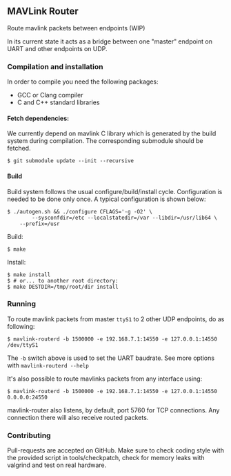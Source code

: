 ## MAVLink Router ##

Route mavlink packets between endpoints (WIP)

In its current state it acts as a bridge between one "master" endpoint on UART
and other endpoints on UDP.

### Compilation and installation ###

In order to compile you need the following packages:

  - GCC or Clang compiler
  - C and C++ standard libraries

#### Fetch dependencies: ####

We currently depend on mavlink C library which is generated by the build
system during compilation. The corresponding submodule should be fetched.

    $ git submodule update --init --recursive

#### Build ####

Build system follows the usual configure/build/install cycle. Configuration is needed
to be done only once. A typical configuration is shown below:

    $ ./autogen.sh && ./configure CFLAGS='-g -O2' \
            --sysconfdir=/etc --localstatedir=/var --libdir=/usr/lib64 \
	    --prefix=/usr

Build:

    $ make

Install:

    $ make install
    $ # or... to another root directory:
    $ make DESTDIR=/tmp/root/dir install

### Running ###

To route mavlink packets from master `ttyS1` to 2 other UDP endpoints, do as
following:

    $ mavlink-routerd -b 1500000 -e 192.168.7.1:14550 -e 127.0.0.1:14550 /dev/ttyS1

The `-b` switch above is used to set the UART baudrate. See more options with
`mavlink-routerd --help`

It's also possible to route mavlinks packets from any interface using:

    $ mavlink-routerd -b 1500000 -e 192.168.7.1:14550 -e 127.0.0.1:14550  0.0.0.0:24550

mavlink-router also listens, by default, port 5760 for TCP connections. Any
connection there will also receive routed packets.

### Contributing ###

Pull-requests are accepted on GitHub. Make sure to check coding style with the
provided script in tools/checkpatch, check for memory leaks with valgrind and
test on real hardware.
